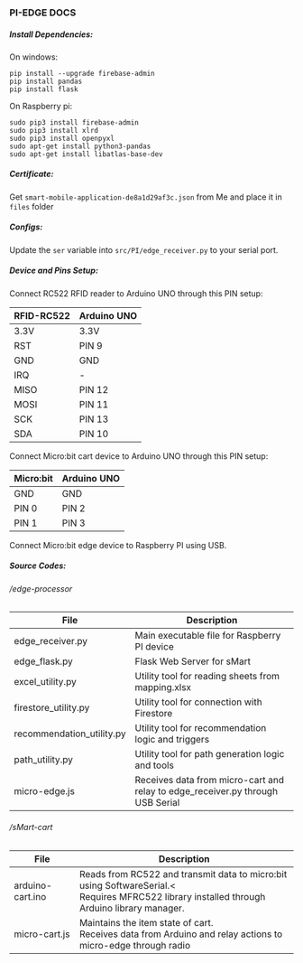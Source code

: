 ### PI-EDGE DOCS

##### Install Dependencies:

On windows: 
```
pip install --upgrade firebase-admin
pip install pandas
pip install flask
```

On Raspberry pi: 
```
sudo pip3 install firebase-admin
sudo pip3 install xlrd
sudo pip3 install openpyxl
sudo apt-get install python3-pandas
sudo apt-get install libatlas-base-dev
```

##### Certificate:

Get `smart-mobile-application-de8a1d29af3c.json` from Me and place it in `files` folder

##### Configs:

Update the `ser` variable into `src/PI/edge_receiver.py` to your serial port.

##### Device and Pins Setup:

Connect RC522 RFID reader to Arduino UNO through this PIN setup:

| RFID-RC522 	| Arduino UNO 	|
|------------	|-------------	|
| 3.3V       	| 3.3V        	|
| RST        	| PIN 9       	|
| GND        	| GND         	|
| IRQ        	| -           	|
| MISO       	| PIN 12      	|
| MOSI       	| PIN 11      	|
| SCK        	| PIN 13      	|
| SDA        	| PIN 10      	|

Connect Micro:bit cart device to Arduino UNO through this PIN setup:

| Micro:bit 	| Arduino UNO 	|
|-----------	|-------------	|
| GND       	| GND         	|
| PIN 0     	| PIN 2       	|
| PIN 1     	| PIN 3       	|

Connect Micro:bit edge device to Raspberry PI using USB.

##### Source Codes:

###### /edge-processor

| File                 	| Description                                       	|
|----------------------	|---------------------------------------------------	|
| edge_receiver.py     	| Main executable file for Raspberry PI device      	|
| edge_flask.py         | Flask Web Server for sMart                            |
| excel_utility.py     	| Utility tool for reading sheets from mapping.xlsx 	|
| firestore_utility.py 	| Utility tool for connection with Firestore        	|
| recommendation_utility.py 	| Utility tool for recommendation logic and triggers|
| path_utility.py 	    | Utility tool for path generation logic and tools      |
| micro-edge.js         | Receives data from micro-cart and relay to edge_receiver.py through USB Serial |

###### /sMart-cart

| File                     	| Description                                                                                                   	|
|--------------------------	|---------------------------------------------------------------------------------------------------------------	|
| arduino-cart.ino 	| Reads from RC522 and transmit data to micro:bit using SoftwareSerial.<<br>Requires MFRC522 library installed through Arduino library manager. 	|
| micro-cart.js            	| Maintains the item state of cart. <br>Receives data from Arduino and relay actions to micro-edge through radio   	|